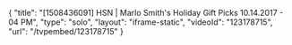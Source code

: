 {
    "title": "[1508436091] HSN | Marlo Smith's Holiday Gift Picks 10.14.2017 - 04 PM",
    "type": "solo",
    "layout": "iframe-static",
    "videoId": "123178715",
    "url": "\/tvpembed\/123178715"
}